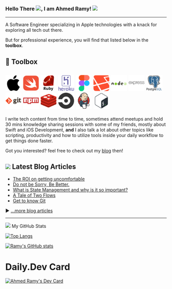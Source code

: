 ### Hello There <img src="https://raw.githubusercontent.com/MartinHeinz/MartinHeinz/master/wave.gif" width="30px">, I am Ahmed Ramy! <img src="https://emojis.slackmojis.com/emojis/images/1453827617/277/kylo_ren.png?1453827617" width="30px">

---

A Software Engineer specializing in Apple technologies with a knack for exploring all tech out there. 

But for professional experience, you will find that listed below in the **toolbox**.


🧰 Toolbox
---

<img src="https://github.com/devicons/devicon/blob/master/icons/apple/apple-original.svg" alt="Apple Eco-System Developer" width="50" height="50"/> <img src="https://github.com/devicons/devicon/blob/master/icons/swift/swift-original.svg" alt="Swift Evangelist" width="50" height="50"/> <img src="https://github.com/devicons/devicon/blob/master/icons/ruby/ruby-original-wordmark.svg" alt="Ruby Scripter" width="50" height="50"/> 
<img src="https://github.com/devicons/devicon/blob/master/icons/heroku/heroku-original-wordmark.svg" alt="Heroku Deployer" width="50" height="50"/> 
<img src="https://github.com/devicons/devicon/blob/master/icons/figma/figma-original.svg" alt="Figma Designer" width="50" height="50"/> <img src="https://github.com/devicons/devicon/blob/master/icons/laravel/laravel-plain.svg" alt="PHP Laravel Explorer" width="50" height="50"/> 
<img src="https://github.com/devicons/devicon/blob/master/icons/nodejs/nodejs-original-wordmark.svg" alt="NodeJS" width="50" height="50"/>
<img src="https://github.com/devicons/devicon/blob/master/icons/express/express-original-wordmark.svg" alt="ExpressJS" width="50" height="50"/>
<img src="https://github.com/devicons/devicon/blob/master/icons/postgresql/postgresql-original-wordmark.svg" alt="PostgreSQL" width="50" height="50"/>
<img src="https://github.com/devicons/devicon/blob/master/icons/git/git-original-wordmark.svg" alt="Git Lord" width="50" height="50"/>
<img src="https://github.com/devicons/devicon/blob/master/icons/npm/npm-original-wordmark.svg" alt="npm Utilizer" width="50" height="50"/>
<img src="https://github.com/devicons/devicon/blob/master/icons/redis/redis-original.svg" alt="Redis User" width="50" height="50"/>
<img src="https://github.com/devicons/devicon/blob/master/icons/circleci/circleci-plain.svg" alt="CircleCI" width="50" height="50"/>
<img src="https://github.com/devicons/devicon/blob/master/icons/jenkins/jenkins-original.svg" alt="Jenkins" width="50" height="50"/>
<img src="https://github.com/devicons/devicon/blob/master/icons/bash/bash-original.svg" alt="Bash Basher" width="50" height="50"/>
---

I write tech content from time to time, sometimes attend meetups and hold 30 mins knowledge sharing sessions with some of my friends, mostly about Swift and iOS Development, **and** I also talk a lot about other topics like scripting, productivity and how to utilize tools inside your daily workflow to get things done faster.

Got you interested? feel free to check out my [blog](https://ramy.hashnode.dev) then! 

<img src="https://emojis.slackmojis.com/emojis/images/1600706728/10521/meow_code.gif?1600706728" width="30px"> Latest Blog Articles
---
<!-- BLOG-POST-LIST:START -->
- [The ROI on getting uncomfortable](https://ramy.hashnode.dev/the-roi-on-getting-uncomfortable)
- [Do not be Sorry, Be Better.](https://ramy.hashnode.dev/do-not-be-sorry-be-better)
- [What is State Management and why is it so important?](https://ramy.hashnode.dev/what-is-state-management-and-why-is-it-so-important)
- [A Tale of Two Flows](https://ramy.hashnode.dev/a-tale-of-two-flows)
- [Get to know Git](https://ramy.hashnode.dev/get-to-know-git)
<!-- BLOG-POST-LIST:END -->

▶ [...more blog articles](https://ramy.hashnode.dev)

---

<img src="https://emojis.slackmojis.com/emojis/images/1613285697/12806/meow_attention.png?1613285697" width="30px"> My GitHub Stats

[![Top Langs](https://github-readme-stats.vercel.app/api/top-langs/?username=aramy23&theme=radical)](https://github.com/anuraghazra/github-readme-stats)

[![Ramy's GitHub stats](https://github-readme-stats.vercel.app/api?username=aramy23&theme=radical)](https://github.com/anuraghazra/github-readme-stats)

# Daily.Dev Card
<a href="https://app.daily.dev/aramy23"><img src="https://api.daily.dev/devcards/59588e67a94a4c209d148c0de61a4e4c.png?r=t86" width="400" alt="Ahmed Ramy's Dev Card"/></a>
